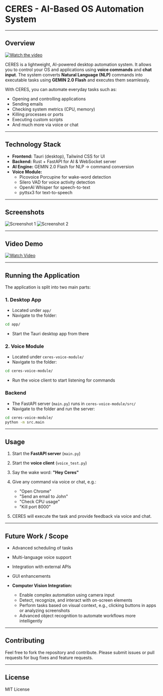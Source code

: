 
# CERES - AI-Based OS Automation System



---

## **Overview** 
[![Watch the video](https://img.youtube.com/vi/HL6IbR2yygA/0.jpg)](https://www.youtube.com/watch?v=HL6IbR2yygA)

CERES is a lightweight, AI-powered desktop automation system. It allows you to control your OS and applications using **voice commands** and **chat input**. The system converts **Natural Language (NLP)** commands into executable tasks using **GEMIN 2.0 Flash** and executes them seamlessly.

With CERES, you can automate everyday tasks such as:

- Opening and controlling applications  
- Sending emails  
- Checking system metrics (CPU, memory)  
- Killing processes or ports  
- Executing custom scripts  
- And much more via voice or chat  

---

## **Technology Stack**

- **Frontend:** Tauri (desktop), Tailwind CSS for UI  
- **Backend:** Rust + FastAPI for AI & WebSocket server  
- **AI Engine:** GEMIN 2.0 Flash for NLP → command conversion  
- **Voice Module:**  
  - Picovoice Porcupine for wake-word detection  
  - Silero VAD for voice activity detection  
  - OpenAI Whisper for speech-to-text  
  - pyttsx3 for text-to-speech  

---

## **Screenshots**

<!-- Add screenshots of the app here -->
![Screenshot 1](path_to_screenshot_1)
![Screenshot 2](path_to_screenshot_2)

---

## **Video Demo**

[![Watch Video](path_to_video_thumbnail)](path_to_video_link)

---

## **Running the Application**

The application is split into two main parts:

### **1. Desktop App**
- Located under `app/`  
- Navigate to the folder:  
```bash
cd app/
````

* Start the Tauri desktop app from there

### **2. Voice Module**

* Located under `ceres-voice-module/`
* Navigate to the folder:

```bash
cd ceres-voice-module/
```

* Run the voice client to start listening for commands

### **Backend**

* The FastAPI server (`main.py`) runs in `ceres-voice-module/src/`
* Navigate to the folder and run the server:

```bash
cd ceres-voice-module/
python -m src.main
```

---

## **Usage**

1. Start the **FastAPI server** (`main.py`)
2. Start the **voice client** (`voice_test.py`)
3. Say the wake word: **"Hey Ceres"**
4. Give any command via voice or chat, e.g.:

   * "Open Chrome"
   * "Send an email to John"
   * "Check CPU usage"
   * "Kill port 8000"
5. CERES will execute the task and provide feedback via voice and chat.

---

## **Future Work / Scope**

* Advanced scheduling of tasks
* Multi-language voice support
* Integration with external APIs
* GUI enhancements
* **Computer Vision Integration:**

  * Enable complex automation using camera input
  * Detect, recognize, and interact with on-screen elements
  * Perform tasks based on visual context, e.g., clicking buttons in apps or analyzing screenshots
  * Advanced object recognition to automate workflows more intelligently

---

## **Contributing**

Feel free to fork the repository and contribute. Please submit issues or pull requests for bug fixes and feature requests.

---

## **License**

MIT License


